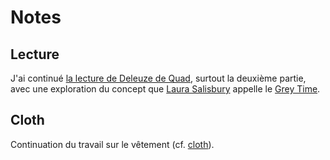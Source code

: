 # Notes

## Lecture
J'ai continué [la lecture de Deleuze de Quad](./quad.md#2024-12-01), surtout la deuxième partie, avec une exploration du concept que [Laura Salisbury](https://wcceh.org/meet-the-team/academics/professor-laura-salisbury/) appelle le [Grey Time](./quad.md#grey-time).

## Cloth
Continuation du travail sur le vêtement (cf. [cloth](../blender/project/cloth-2024-11-30/)).

